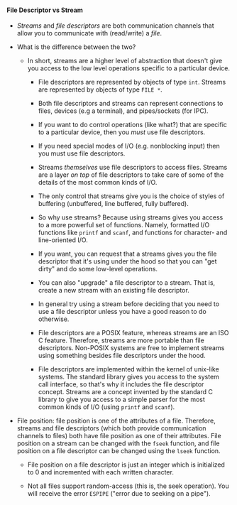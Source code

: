 #### File Descriptor vs Stream

- *Streams* and *file descriptors* are both communication channels that allow you to communicate with (read/write) a *file*.

- What is the difference between the two?
  - In short, streams are a higher level of abstraction that doesn't give you access to the low level operations specific to a particular device.

    - File descriptors are represented by objects of type `int`. Streams are represented by objects of type `FILE *`.

    - Both file descriptors and streams can represent connections to files, devices (e.g a terminal), and pipes/sockets (for IPC).

    - If you want to do control operations (like what?) that are specific to a particular device, then you *must* use file descriptors.

    - If you need special modes of I/O (e.g. nonblocking input) then you must use file descriptors.

    - Streams *themselves* use file descriptors to access files. Streams are a layer *on top* of file descriptors to take care of some of the details of the most common kinds of I/O.

    - The only control that streams give you is the choice of styles of buffering (unbuffered, line buffered, fully buffered).

    - So why use streams? Because using streams gives you access to a more powerful set of functions. Namely, formatted I/O functions like `printf` and `scanf`, and functions for character- and line-oriented I/O.

    - If you want, you can request that a streams gives you the file descriptor that it's using under the hood so that you can "get dirty" and do some low-level operations.

    - You can also "upgrade" a file descriptor to a stream. That is, create a new stream with an existing file descriptor.

    - In general try using a stream before deciding that you need to use a file descriptor unless you have a good reason to do otherwise.

    - File descriptors are a POSIX feature, whereas streams are an ISO C feature. Therefore, streams are more portable than file descriptors. Non-POSIX systems are free to implement streams using something besides file descriptors under the hood.

    - File descriptors are implemented within the kernel of unix-like systems. The standard library gives you access to the system call interface, so that's why it includes the file descriptor concept. Streams are a concept invented by the standard C library to give you access to a simple parser for the most common kinds of I/O (using `printf` and `scanf`).


- File position: file position is one of the attributes of a file. Therefore, streams and file descriptors (which both provide communication channels to files) both have file position as one of their attributes. File position on a stream can be changed with the `fseek` function, and file position on a file descriptor can be changed using the `lseek` function.

    - File position on a file descriptor is just an integer which is initialized to 0 and incremented with each written character.

    - Not all files support random-access (this is, the seek operation). You will receive the error `ESPIPE` ("error due to seeking on a pipe").
